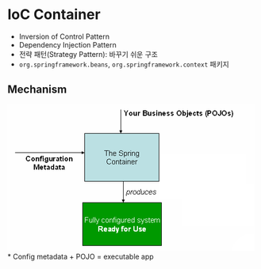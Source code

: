 # IoC Container
* Inversion of Control Pattern
* Dependency Injection Pattern
* 전략 패턴(Strategy Pattern): 바꾸기 쉬운 구조
* `org.springframework.beans`, `org.springframework.context` 패키지

## Mechanism
<img src="images/container-magic.png" class="img" alt="Spring IoC container">
* Config metadata + POJO = executable app


